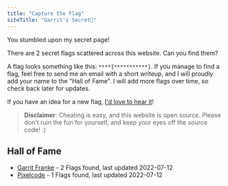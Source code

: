 ```yaml
---
title: "Capture the Flag"
siteTitle: "Garrit's Secret🤭"
---
```


You stumbled upon my secret page!

There are 2 secret flags scattered across this website. Can you find them?

A flag looks something like this: `****{***********}`. If you manage to find a
flag, feel free to send me an email with a short writeup, and I will proudly add
your name to the "Hall of Fame". I will add more flags over time, so check back
later for updates.

If you have an idea for a new flag, [I'd love to hear it](/contact)!

> **Disclaimer**: Cheating is easy, and this website is open source. Please
> don't ruin the fun for yourself, and keep your eyes off the source code! :)

## Hall of Fame

-   [Garrit Franke](https://garrit.xyz) - 2 Flags found, last updated 2022-07-12
-   [Pixelcode](https://social.tchncs.de/@pixelcode) - 1 Flags found, last updated 2022-07-12
